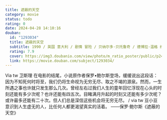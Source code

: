 ```yaml
---
title: 遮蔽的天空
category: movie
status: todo
rating: 0
date: 2024-04-28 14:10:16
douban:
  id: "1293034"
  title: 遮蔽的天空
  subtitle: 1990 / 英国 意大利 / 剧情 冒险 / 贝纳尔多·贝托鲁奇 / 德博拉·温格 约翰·马尔科维奇
  rating: 7.9
  cover: https://img3.doubanio.com/view/photo/m_ratio_poster/public/p2480929112.jpg
  link: https://movie.douban.com/subject/1293034/
---
```


Via tw 卫斯理 在电影的结尾，小说原作者保罗•鲍尔斯登场，缓缓说出这段话：
因为不知死何时将至，我们仍将生命视为无穷无尽、取之不竭的源泉。然而，一生所遇之事也许就只发生那么几次。曾经左右过我们人生的童年回忆浮现在心头的时刻还能有多少次呢？也许还能有四五次。目睹满月升起的时刻又还能有多少次呢？或许最多还能有二十次。但人们总是深信这些机会将无穷无尽。 / via tw 豆小豆 意识到人生虚无的人，比任何人都更渴望真实的活着。
——保罗·鲍尔斯《遮蔽的天空》
